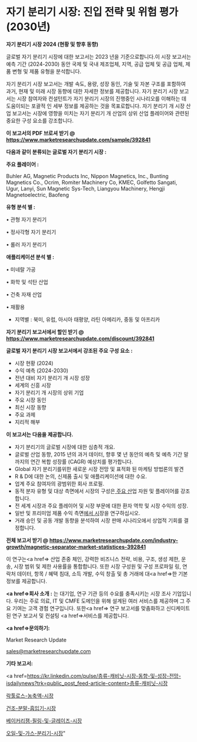# 자기 분리기 시장: 진입 전략 및 위험 평가(2030년)

<strong>자기 분리기 시장 2024 (현황 및 향후 동향)</strong>

글로벌 자기 분리기 시장에 대한 보고서는 2023 년을 기준으로합니다.이 시장 보고서는 예측 기간 (2024-2030) 동안 국제 및 국내 제조업체, 지역, 공급 업체 및 공급 업체, 제품 변형 및 제품 유형을 분석합니다.

자기 분리기 시장 보고서는 개발 속도, 용량, 성장 동인, 기술 및 자본 구조를 포함하여 과거, 현재 및 미래 시장 동향에 대한 자세한 정보를 제공합니다. 자기 분리기 시장 보고서는 시장 참여자와 컨설턴트가 자기 분리기 시장의 진행중인 시나리오를 이해하는 데 도움이되는 포괄적 인 세부 정보를 제공하는 것을 목표로합니다. 자기 분리기 개 시장 산업 보고서는 시장에 영향을 미치는 자기 분리기 개 산업의 상위 산업 플레이어와 관련된 중요한 구성 요소를 강조합니다.



<strong>이 보고서의 PDF 브로셔 받기 @ <a href=https://www.marketresearchupdate.com/sample/392841>https://www.marketresearchupdate.com/sample/392841</a></strong>



<strong>다음과 같이 분류되는 글로벌 자기 분리기 시장 :</strong>



<strong>주요 플레이어 :</strong>

Buhler AG, Magnetic Products Inc, Nippon Magnetics, Inc., Bunting Magnetics Co., Ocrim, Romiter Machinery Co, KMEC, Golfetto Sangati, Ugur, Lanyi, Sun Magnetic Sys-Tech, Liangyou Machinery, Hengji Magnetoelectric, Baofeng



<strong>유형 분석 별 :</strong>

• 관형 자기 분리기

• 정사각형 자기 분리기

• 롤러 자기 분리기



<strong>애플리케이션 분석 별 :</strong>

• 미네랄 가공

• 화학 및 석탄 산업

• 건축 자재 산업

• 재활용

<ul>
  <li>지역별 : 북미, 유럽, 아시아 태평양, 라틴 아메리카, 중동 및 아프리카</li>
</ul>


<strong>자기 분리기 보고서에서 할인 받기 @ <a href=https://www.marketresearchupdate.com/discount/392841>https://www.marketresearchupdate.com/discount/392841</a></strong>



<strong>글로벌 자기 분리기 시장 보고서에서 강조된 주요 구성 요소 :</strong>
<ul>
  <li>시장 현황 (2024)</li>
  <li>수익 예측 (2024-2030)</li>
  <li>전년 대비 자기 분리기 개 시장 성장</li>
  <li>세계의 신흥 시장</li>
  <li>자기 분리기 개 시장의 상위 기업</li>
  <li>주요 시장 동인</li>
  <li>최신 시장 동향</li>
  <li>주요 과제</li>
  <li>지리적 해부</li>
</ul>


<strong>이 보고서는 다음을 제공합니다.</strong>
<ul>
  <li>자기 분리기의 글로벌 시장에 대한 심층적 개요.</li>
  <li>글로벌 산업 동향, 2015 년의 과거 데이터, 향후 몇 년 동안의 예측 및 예측 기간 말까지의 연간 복합 성장률 (CAGR) 예상치를 평가합니다.</li>
  <li>Global 자기 분리기를위한 새로운 시장 전망 및 표적화 된 마케팅 방법론의 발견</li>
  <li>R &amp; D에 대한 논의, 신제품 출시 및 애플리케이션에 대한 수요.</li>
  <li>업계 주요 참여자의 광범위한 회사 프로필.</li>
  <li>동적 분자 유형 및 대상 측면에서 시장의 구성은<a href=> 주요 산</a>업 자원 및 플레이어를 강조합니다.</li>
  <li>전 세계 시장과 주요 플레이어 및 시장 부문에 대한 환자 역학 및 시장 수익의 성장.</li>
  <li>일반 및 프리미엄 제품 수익 측면<a href=>에서 시</a>장을 연구하십시오.</li>
  <li>거래 승인 및 공동 개발 동향을 분석하여 시장 판매 시나리오에서 상업적 기회를 결정합니다.</li>
</ul>



<strong>전체 보고서 받기 @ <a href=https://www.marketresearchupdate.com/industry-growth/magnetic-separator-market-statistices-392841>https://www.marketresearchupdate.com/industry-growth/magnetic-separator-market-statistices-392841</a></strong>

이 연구는<a href=> 산업 존중</a> 체인, 강력한 비즈니스 전략, 비용, 구조, 생성 제한, 운송, 시장 범위 및 제한 사용률을 통합합니다. 또한 시장 구성원 및 구성 프로파일 링, 연락처 데이터, 항목 / 혜택 침대, 소득 개발, 수익 창출 및 총 거래에 대<a href=>한 기본 </a>정보를 제공합니다.



<strong><a href=>회사 소</a>개 :</strong>
는 대기업, 연구 기관 등의 수요를 충족시키는 시장 조사 기업입니다. 우리는 주로 의료, IT 및 CMFE 도메인을 위해 설계된 여러 서비스를 제공하며 그 주요 기여는 고객 경험 연구입니다. 또한<a href=> 연구 보</a>고서를 맞춤화하고 신디케이트 된 연구 보고서 및 컨설팅 <a href=>서비스</a>를 제공합니다.



<strong><a href=>문의하기:</a></strong>

Market Research Update

sales@marketresearchupdate.com



<strong>기타 보고서:</strong>

<a href=https://kr.linkedin.com/pulse/층류-캐비닛-시장-동향-및-성장-전망-isdailynews?trk=public_post_feed-article-content>층류-캐비닛-시장</a>

<a href=https://www.linkedin.com/pulse/락툴로스-농축액-시장-세분화-연구-및-목표-고객2029년-trend-tracking-tips-360-analysis/>락툴로스-농축액-시장</a>

<a href=https://www.linkedin.com/pulse/건조-분말-흡입기-시장-규모-및-성장-2023-market-matrix-musings-analysis-ma3mf/>건조-분말-흡입기-시장</a>

<a href=https://www.linkedin.com/pulse/베이커리잼-필링-및-글레이즈-시장-규모-성장-2023-data-dive-diaries-24-analysis-kujkf/>베이커리잼-필링-및-글레이즈-시장</a>

<a href=https://www.linkedin.com/pulse/오일-및-가스-분리기-시장-현재-미래-성장-2030-analytics-avenue-adventures-24-ana-wp4hc/>오일-및-가스-분리기-시장</a>"
